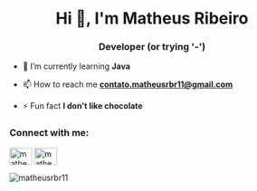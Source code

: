 <h1 align="center">Hi 👋, I'm Matheus Ribeiro</h1>
<h3 align="center">Developer (or trying '-')</h3>

- 🌱 I’m currently learning **Java**

- 📫 How to reach me **contato.matheusrbr11@gmail.com**

- ⚡ Fun fact **I don't like chocolate**

<h3 align="left">Connect with me:</h3>
<p align="left">
<a href="https://linkedin.com/in/matheus-ribeiro7" target="blank"><img align="center" src="https://raw.githubusercontent.com/rahuldkjain/github-profile-readme-generator/master/src/images/icons/Social/linked-in-alt.svg" alt="matheus-ribeiro7" height="30" width="40" /></a>
<a href="https://instagram.com/matheusrbr11" target="blank"><img align="center" src="https://raw.githubusercontent.com/rahuldkjain/github-profile-readme-generator/master/src/images/icons/Social/instagram.svg" alt="matheusrbr11" height="30" width="40" /></a>
</p>

<p><img align="left" src="https://github-readme-stats.vercel.app/api/top-langs?username=matheusrbr11&show_icons=true&theme=dark&locale=en&layout=compact" alt="matheusrbr11" /></p>
